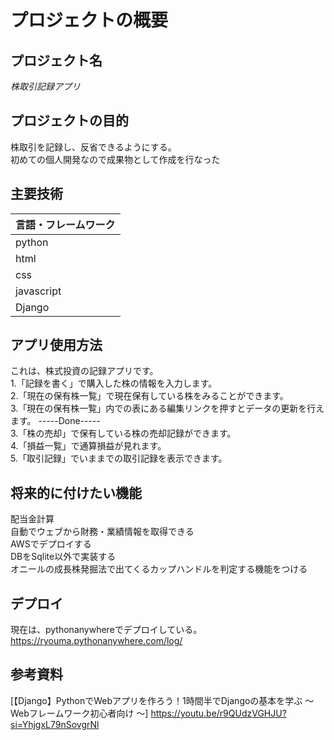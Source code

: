 # プロジェクトの概要

## プロジェクト名
*株取引記録アプリ*

## プロジェクトの目的
株取引を記録し、反省できるようにする。  
初めての個人開発なので成果物として作成を行なった

## 主要技術

| 言語・フレームワーク | 
| -------------------- |
| python                |
| html                |
| css           |
| javascript              |
| Django               |

## アプリ使用方法
これは、株式投資の記録アプリです。  
1.「記録を書く」で購入した株の情報を入力します。  
2.「現在の保有株一覧」で現在保有している株をみることができます。  
3.「現在の保有株一覧」内での表にある編集リンクを押すとデータの更新を行えます。
-----Done-----  
3.「株の売却」で保有している株の売却記録ができます。  
4.「損益一覧」で通算損益が見れます。  
5.「取引記録」でいままでの取引記録を表示できます。  

## 将来的に付けたい機能
配当金計算  
自動でウェブから財務・業績情報を取得できる  
AWSでデプロイする  
DBをSqlite以外で実装する  
オニールの成長株発掘法で出てくるカップハンドルを判定する機能をつける

## デプロイ
現在は、pythonanywhereでデプロイしている。
https://ryouma.pythonanywhere.com/log/
## 参考資料

[【Django】PythonでWebアプリを作ろう！1時間半でDjangoの基本を学ぶ 〜 Webフレームワーク初心者向け 〜] <https://youtu.be/r9QUdzVGHJU?si=YhjgxL79nSovgrNl>
